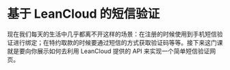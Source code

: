 # 基于 LeanCloud 的短信验证

现在我们每天的生活中几乎都离不开这样的场景：在注册的时候使用到手机短信验证进行绑定；在特约取款的时候要通过短信的方式获取验证码等等。接下来这门课就是要向你展示如何去利用 LeanCloud 提供的 API 来实现一个简单短信验证网页。